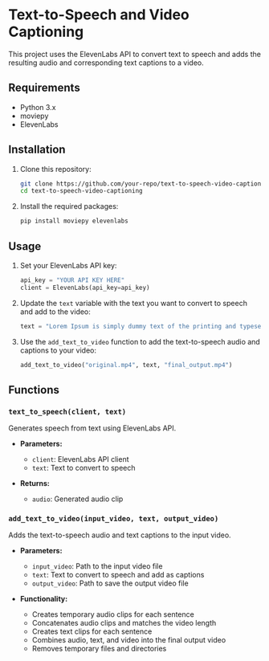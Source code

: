# Text-to-Speech and Video Captioning

This project uses the ElevenLabs API to convert text to speech and adds the resulting audio and corresponding text captions to a video.

## Requirements

- Python 3.x
- moviepy
- ElevenLabs

## Installation

1. Clone this repository:
    ```bash
    git clone https://github.com/your-repo/text-to-speech-video-captioning.git
    cd text-to-speech-video-captioning
    ```

2. Install the required packages:
    ```bash
    pip install moviepy elevenlabs
    ```

## Usage

1. Set your ElevenLabs API key:
    ```python
    api_key = "YOUR API KEY HERE"
    client = ElevenLabs(api_key=api_key)
    ```

2. Update the `text` variable with the text you want to convert to speech and add to the video:
    ```python
    text = "Lorem Ipsum is simply dummy text of the printing and typesetting industry..."
    ```

3. Use the `add_text_to_video` function to add the text-to-speech audio and captions to your video:
    ```python
    add_text_to_video("original.mp4", text, "final_output.mp4")
    ```

## Functions

### `text_to_speech(client, text)`
Generates speech from text using ElevenLabs API.

- **Parameters:**
  - `client`: ElevenLabs API client
  - `text`: Text to convert to speech

- **Returns:**
  - `audio`: Generated audio clip

### `add_text_to_video(input_video, text, output_video)`
Adds the text-to-speech audio and text captions to the input video.

- **Parameters:**
  - `input_video`: Path to the input video file
  - `text`: Text to convert to speech and add as captions
  - `output_video`: Path to save the output video file

- **Functionality:**
  - Creates temporary audio clips for each sentence
  - Concatenates audio clips and matches the video length
  - Creates text clips for each sentence
  - Combines audio, text, and video into the final output video
  - Removes temporary files and directories
